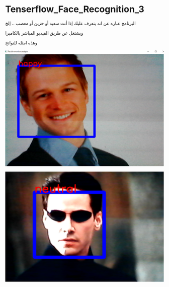 # Tenserflow_Face_Recognition_3


البرنامج عباره عن انه يتعرف عليك إذا أنت سعيد أو حزين أو معصب .. إلخ 

ويشتغل عن طريق الفيديو المباشر بالكاميرا 

وهذه امثله للنواتج


![alt text](https://github.com/Rahaf-Aljadaani/Tenserflow_Face_Recognition_3/blob/master/images/21.png?raw=true)

![alt text](https://github.com/Rahaf-Aljadaani/Tenserflow_Face_Recognition_3/blob/master/images/22.png?raw=true)

